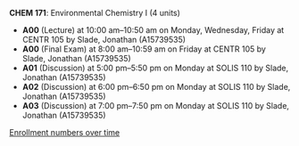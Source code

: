 **CHEM 171**: Environmental Chemistry I (4 units)

- **A00** (Lecture) at 10:00 am–10:50 am on Monday, Wednesday, Friday at CENTR 105 by Slade, Jonathan (A15739535)
- **A00** (Final Exam) at 8:00 am–10:59 am on Friday at CENTR 105 by Slade, Jonathan (A15739535)
- **A01** (Discussion) at 5:00 pm–5:50 pm on Monday at SOLIS 110 by Slade, Jonathan (A15739535)
- **A02** (Discussion) at 6:00 pm–6:50 pm on Monday at SOLIS 110 by Slade, Jonathan (A15739535)
- **A03** (Discussion) at 7:00 pm–7:50 pm on Monday at SOLIS 110 by Slade, Jonathan (A15739535)

[Enrollment numbers over time](./CHEM171.tsv)
